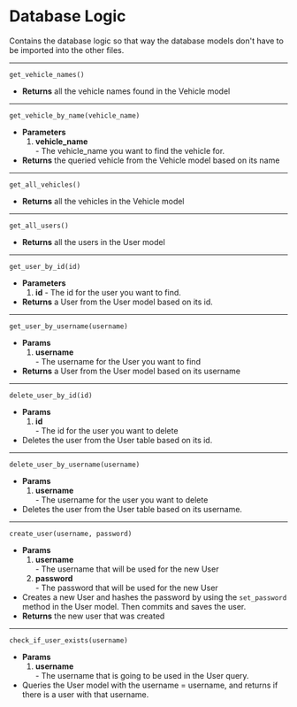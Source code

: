 # Database Logic  
Contains the database logic so that way the database models don't have to be imported into the other files.  

--- 
`get_vehicle_names()`  
- **Returns** all the vehicle names found in the Vehicle model  
---  
`get_vehicle_by_name(vehicle_name)`  
- **Parameters**  
    1. **vehicle_name**  
      - The vehicle_name you want to find the vehicle for.  
- **Returns** the queried vehicle from the Vehicle model based on its name  
---  
`get_all_vehicles()`  
- **Returns** all the vehicles in the Vehicle model  
---  
`get_all_users()`  
- **Returns** all the users in the User model  
---  
`get_user_by_id(id)`
- **Parameters**  
    1. **id**
      - The id for the user you want to find.  
- **Returns** a User from the User model based on its id.  
---  
`get_user_by_username(username)`  
- **Params**  
    1. **username**  
      - The username for the User you want to find  
- **Returns** a User from the User model based on its username  
---  
`delete_user_by_id(id)`  
- **Params**  
    1. **id**  
      - The id for the user you want to delete  
- Deletes the user from the User table based on its id.  
---  
`delete_user_by_username(username)`  
- **Params**  
    1. **username**  
      - The username for the user you want to delete  
- Deletes the user from the User table based on its username.  
---
`create_user(username, password)`  
- **Params**  
    1. **username**  
      - The username that will be used for the new User  
    2. **password**  
      - The password that will be used for the new User  
- Creates a new User and hashes the password by using the `set_password` method in the User model. Then commits and saves the user.  
- **Returns** the new user that was created  
---  
`check_if_user_exists(username)`  
- **Params**  
    1. **username**  
      - The username that is going to be used in the User query.  
- Queries the User model with the username = username, and returns if there is a user with that username.  